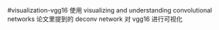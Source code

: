 #visualization-vgg16
使用 visualizing and understanding convolutional networks 论文里提到的 deconv network 对 vgg16 进行可视化